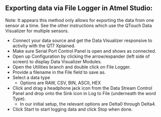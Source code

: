 ## Exporting data via File Logger in Atmel Studio:
Note: It appears this method only allows for exporting the data from one sensor at a time. See the other instructions which use the QTouch Data Visualizer for multiple sensors.
*	Connect your data source and get the Data Visualizer responsive to activity with the QT7 Xplained. 
*	Make sure Serial Port Control Panel is open and shows as connected.
*	Open up Configuration by clicking the arrow/expander (left side of screen) to display Data Visualizer Modules.
*	Open the Utilities branch and double click on File Logger.
*	Provide a filename in the File field to save as.
*	Select a data type
	*	Options are RAW, CSV, BIN, ASCII, HEX
*	Click and drag a headphone jack icon from the Data Stream Control Panel and drop onto the Sink icon in Log to File (underneath the word Type).
	*	In our initial setup, the relevant options are Delta0 through Delta4.
*	Click Start to start logging data and click Stop when done.